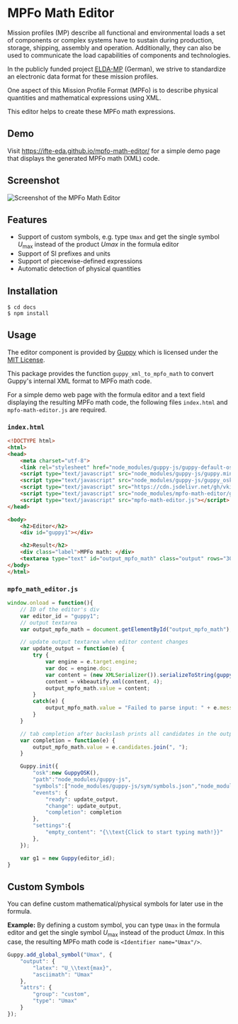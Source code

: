# MPFo Math Editor

Mission profiles (MP) describe all functional and environmental loads a set of components or complex systems have to sustain during production, storage, shipping, assembly and operation.
Additionally, they can also be used to communicate the load capabilities of components and technologies.

In the publicly funded project [ELDA-MP](https://www.dke.de/de/arbeitsfelder/core-safety/elda-mp) (German), we strive to standardize an electronic data format for these mission profiles.

One aspect of this Mission Profile Format (MPFo) is to describe physical quantities and mathematical expressions using XML.

This editor helps to create these MPFo math expressions.

## Demo

Visit https://ifte-eda.github.io/mpfo-math-editor/ for a simple demo page that displays the generated MPFo math (XML) code.

## Screenshot

![Screenshot of the MPFo Math Editor](https://ifte-eda.github.io/mpfo-math-editor/screenshot.png "Screenshot")

## Features

- Support of custom symbols, e.g. type `Umax` and get the single symbol *U*<sub>max</sub> instead of the product *Umax* in the formula editor
- Support of SI prefixes and units
- Support of piecewise-defined expressions
- Automatic detection of physical quantities

## Installation

    $ cd docs
    $ npm install

## Usage

The editor component is provided by [Guppy](https://guppy.js.org) which is licensed under the [MIT License](https://opensource.org/licenses/MIT).

This package provides the function `guppy_xml_to_mpfo_math` to convert Guppy's internal XML format to MPFo math code.

For a simple demo web page with the formula editor and a text field displaying the resulting MPFo math code, the following files `index.html` and `mpfo-math-editor.js` are required.

### `index.html`

```html
<!DOCTYPE html>
<html>
<head>
    <meta charset="utf-8">
    <link rel="stylesheet" href="node_modules/guppy-js/guppy-default-osk.min.css">
    <script type="text/javascript" src="node_modules/guppy-js/guppy.min.js"></script>
    <script type="text/javascript" src="node_modules/guppy-js/guppy_osk.js"></script>
    <script type="text/javascript" src="https://cdn.jsdelivr.net/gh/vkiryukhin/vkBeautify@master/vkbeautify.js"></script>
    <script type="text/javascript" src="node_modules/mpfo-math-editor/guppy-xml-to-mpfo-math.js"></script>
    <script type="text/javascript" src="mpfo-math-editor.js"></script>
</head>

<body>
    <h2>Editor</h2>
    <div id="guppy1"></div>

    <h2>Result</h2>
    <div class="label">MPFo math: </div>
    <textarea type="text" id="output_mpfo_math" class="output" rows="30" cols="100"></textarea>
</body>
</html>
```

### `mpfo_math_editor.js`

```javascript
window.onload = function(){
    // ID of the editor's div
    var editor_id = "guppy1";
    // output textarea
    var output_mpfo_math = document.getElementById("output_mpfo_math");

    // update output textarea when editor content changes
    var update_output = function(e) {
        try {
            var engine = e.target.engine;
            var doc = engine.doc;
            var content = (new XMLSerializer()).serializeToString(guppy_xml_to_mpfo_math(engine, doc));
            content = vkbeautify.xml(content, 4);
            output_mpfo_math.value = content;
        }
        catch(e) {
            output_mpfo_math.value = "Failed to parse input: " + e.message;
        }
    }

    // tab completion after backslash prints all candidates in the output textarea
    var completion = function(e) {
        output_mpfo_math.value = e.candidates.join(", ");
    }

    Guppy.init({
        "osk":new GuppyOSK(),
        "path":"node_modules/guppy-js",
        "symbols":["node_modules/guppy-js/sym/symbols.json","node_modules/mpfo-math-editor/mpfo-math-symbols.json"],
        "events": {
            "ready": update_output,
            "change": update_output,
            "completion": completion
        },
        "settings":{
            "empty_content": "{\\text{Click to start typing math!}}"
        },
    });

    var g1 = new Guppy(editor_id);
}
```

## Custom Symbols

You can define custom mathematical/physical symbols for later use in the formula.

**Example:** By defining a custom symbol, you can type `Umax` in the formula editor and get the single symbol *U*<sub>max</sub> instead of the product *Umax*. In this case, the resulting MPFo math code is `<Identifier name="Umax"/>`.

```javascript
Guppy.add_global_symbol("Umax", {
    "output": {
        "latex": "U_\\text{max}",
        "asciimath": "Umax"
    },
    "attrs": {
        "group": "custom",
        "type": "Umax"
    }
});
```
